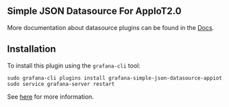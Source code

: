 ## Simple JSON Datasource For AppIoT2.0

More documentation about datasource plugins can be found in the [Docs](https://github.com/grafana/grafana/blob/master/docs/sources/plugins/developing/datasources.md).

## Installation

To install this plugin using the `grafana-cli` tool:
```
sudo grafana-cli plugins install grafana-simple-json-datasource-appiot
sudo service grafana-server restart
```
See [here](https://grafana.com/plugins/grafana-simple-json-datasource/installation) for more
information.

